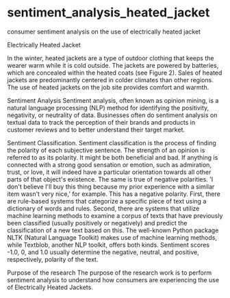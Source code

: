 # sentiment_analysis_heated_jacket
consumer sentiment analysis on the use of electrically heated jacket

Electrically Heated Jacket

In the winter, heated jackets are a type of outdoor clothing that keeps the wearer warm while it is cold outside. The jackets are powered by batteries, which are concealed within the heated coats (see Figure 2). Sales of heated jackets are predominantly centered in colder climates than other regions. The use of heated jackets on the job site provides comfort and warmth.


Sentiment Analysis
Sentiment analysis, often known as opinion mining, is a natural language processing (NLP) method for identifying the positivity, negativity, or neutrality of data. Businesses often do sentiment analysis on textual data to track the perception of their brands and products in customer reviews and to better understand their target market.

Sentiment Classification. 
Sentiment classification is the process of finding the polarity of each subjective sentence. The strength of an opinion is referred to as its polarity. It might be both beneficial and bad. If anything is connected with a strong good sensation or emotion, such as admiration, trust, or love, it will indeed have a particular orientation towards all other parts of that object's existence. The same is true of negative polarities. 'I don't believe I'll buy this thing because my prior experience with a similar item wasn't very nice,' for example. This has a negative polarity. First, there are rule-based systems that categorize a specific piece of text using a dictionary of words and rules. Second, there are systems that utilize machine learning methods to examine a corpus of texts that have previously been classified (usually positively or negatively) and predict the classification of a new text based on this. The well-known Python package NLTK (Natural Language Toolkit) makes use of machine learning methods, while Textblob, another NLP toolkit, offers both kinds. Sentiment scores -1.0, 0, and 1.0 usually determine the negative, neutral, and positive, respectively, polarity of the text.

Purpose of the research
The purpose of the research work is to perform sentiment analysis to understand how consumers are experiencing the use of Electrically Heated Jackets.


